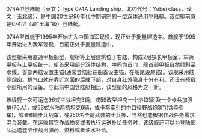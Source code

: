 074A型登陆艇（英文：Type 074A Landing ship，北约代号：Yubei class，译文：玉北级），是中国20世纪90年代中期研制的一型双体通用登陆艇。该型艇前身是074型（即“玉海”级）登陆艇。

074A型首艇于1995年开始进入中国海军现役，现正处于批量建造中。首舰于1995年开始进入我军现役，目前正处于批量建造中。

该型艇采用直通甲板船型，舰桥等上层建筑位于右舷，构成2层狭长甲板室，车辆甲板与上甲板统一，艇首采用部分双体结构，中间为首门，舰首部甲板自然倾斜至水线。首部两舷设置主锚(通常登陆艇在船首设主锚，在船尾设尾锚)。该舰采用舷侧烟囱，排气口就在靠近水面的后舷下部，对自身红外隐身十分有利。还设有搭载小艇所用的设备。与此前中国登陆艇相比，该型艇的风格为之一新。

该级舰一次可运送96式主战坦克3辆，或59改型坦克一个排(3辆)及一个步兵加强排(70人)，或63式水陆两栖坦克6辆，或卡车牵引的中口径野战炮3门(含牵引车)，或者6辆步兵战车，或250名全副武装的士兵等，当然也能根据作战任务需求混合装载。在运输其它作战物资或者执行运送补给任务时，该级舰还可以为登陆部队运送登陆作战用弹药、燃料或者油水补给。
